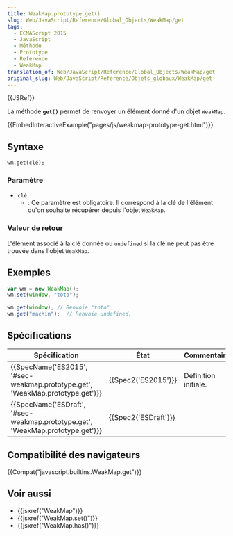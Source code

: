 ```yaml
---
title: WeakMap.prototype.get()
slug: Web/JavaScript/Reference/Global_Objects/WeakMap/get
tags:
  - ECMAScript 2015
  - JavaScript
  - Méthode
  - Prototype
  - Reference
  - WeakMap
translation_of: Web/JavaScript/Reference/Global_Objects/WeakMap/get
original_slug: Web/JavaScript/Reference/Objets_globaux/WeakMap/get
---
```

{{JSRef}}

La méthode **`get()`** permet de renvoyer un élément donné d'un objet `WeakMap`.

{{EmbedInteractiveExample("pages/js/weakmap-prototype-get.html")}}

## Syntaxe

    wm.get(clé);

### Paramètre

- `clé`
  - : Ce paramètre est obligatoire. Il correspond à la clé de l'élément qu'on souhaite récupérer depuis l'objet `WeakMap`.

### Valeur de retour

L'élément associé à la clé donnée ou `undefined` si la clé ne peut pas être trouvée dans l'objet `WeakMap`.

## Exemples

```js
var wm = new WeakMap();
wm.set(window, "toto");

wm.get(window); // Renvoie "toto"
wm.get("machin");  // Renvoie undefined.
```

## Spécifications

| Spécification                                                                                            | État                         | Commentaires         |
| -------------------------------------------------------------------------------------------------------- | ---------------------------- | -------------------- |
| {{SpecName('ES2015', '#sec-weakmap.prototype.get', 'WeakMap.prototype.get')}} | {{Spec2('ES2015')}}     | Définition initiale. |
| {{SpecName('ESDraft', '#sec-weakmap.prototype.get', 'WeakMap.prototype.get')}} | {{Spec2('ESDraft')}} |                      |

## Compatibilité des navigateurs

{{Compat("javascript.builtins.WeakMap.get")}}

## Voir aussi

- {{jsxref("WeakMap")}}
- {{jsxref("WeakMap.set()")}}
- {{jsxref("WeakMap.has()")}}
